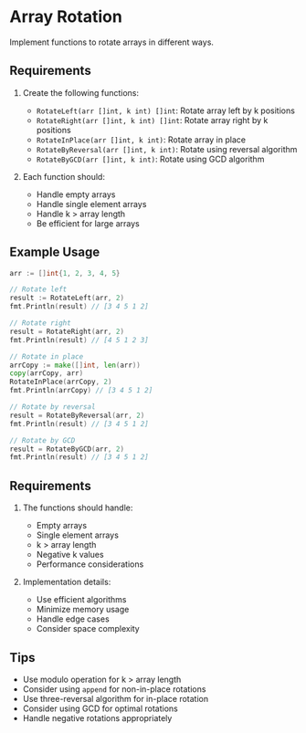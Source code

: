 # Array Rotation

Implement functions to rotate arrays in different ways.

## Requirements

1. Create the following functions:

   - `RotateLeft(arr []int, k int) []int`: Rotate array left by k positions
   - `RotateRight(arr []int, k int) []int`: Rotate array right by k positions
   - `RotateInPlace(arr []int, k int)`: Rotate array in place
   - `RotateByReversal(arr []int, k int)`: Rotate using reversal algorithm
   - `RotateByGCD(arr []int, k int)`: Rotate using GCD algorithm

2. Each function should:
   - Handle empty arrays
   - Handle single element arrays
   - Handle k > array length
   - Be efficient for large arrays

## Example Usage

```go
arr := []int{1, 2, 3, 4, 5}

// Rotate left
result := RotateLeft(arr, 2)
fmt.Println(result) // [3 4 5 1 2]

// Rotate right
result = RotateRight(arr, 2)
fmt.Println(result) // [4 5 1 2 3]

// Rotate in place
arrCopy := make([]int, len(arr))
copy(arrCopy, arr)
RotateInPlace(arrCopy, 2)
fmt.Println(arrCopy) // [3 4 5 1 2]

// Rotate by reversal
result = RotateByReversal(arr, 2)
fmt.Println(result) // [3 4 5 1 2]

// Rotate by GCD
result = RotateByGCD(arr, 2)
fmt.Println(result) // [3 4 5 1 2]
```

## Requirements

1. The functions should handle:

   - Empty arrays
   - Single element arrays
   - k > array length
   - Negative k values
   - Performance considerations

2. Implementation details:
   - Use efficient algorithms
   - Minimize memory usage
   - Handle edge cases
   - Consider space complexity

## Tips

- Use modulo operation for k > array length
- Consider using `append` for non-in-place rotations
- Use three-reversal algorithm for in-place rotation
- Consider using GCD for optimal rotations
- Handle negative rotations appropriately
